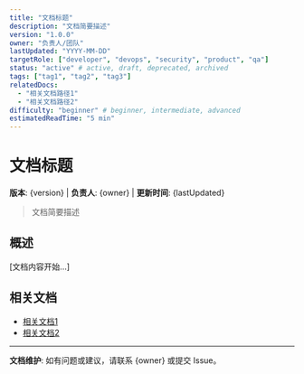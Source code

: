 ```yaml
---
title: "文档标题"
description: "文档简要描述"
version: "1.0.0"
owner: "负责人/团队"
lastUpdated: "YYYY-MM-DD"
targetRole: ["developer", "devops", "security", "product", "qa"]
status: "active" # active, draft, deprecated, archived
tags: ["tag1", "tag2", "tag3"]
relatedDocs: 
  - "相关文档路径1"
  - "相关文档路径2"
difficulty: "beginner" # beginner, intermediate, advanced
estimatedReadTime: "5 min"
---
```


# 文档标题

**版本**: {version} | **负责人**: {owner} | **更新时间**: {lastUpdated}

> 文档简要描述

## 概述

[文档内容开始...]

## 相关文档

- [相关文档1](./path/to/doc1.md)
- [相关文档2](./path/to/doc2.md)

---

**文档维护**: 如有问题或建议，请联系 {owner} 或提交 Issue。